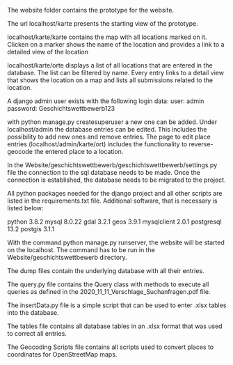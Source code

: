 The website folder contains the prototype for the website.

The url localhost/karte presents the starting view of the prototype.

localhost/karte/karte contains the map with all locations marked on it. Clicken on a marker shows the name of the location and provides a link to a detailed view of the location

localhost/karte/orte displays a list of all locations that are entered in the database. The list can be filtered by name. Every entry links to a detail view that shows the location on a map and lists all submissions related to the location.

A django admin user exists with the following login data:
  user: admin
  password: Geschichtswettbewerb123

with python manage.py createsuperuser a new one can be added.
Under localhost/admin the database entries can be edited. This includes the possibility to add new ones and remove entries. 
The page to edit place entries (localhost/admin/karte/ort) includes the functionality to reverse-geocode the entered place to a location.

In the Website/geschichtswettbewerb/geschichtswettbewerb/settings.py file the connection to the sql database needs to be made. Once the connection is established, the database needs to be migrated to the project.

All python packages needed for the django project and all other scripts are listed in the requirements.txt file. Additional software, that is necessary is listed below:

python 3.8.2
mysql 8.0.22
gdal 3.2.1
geos 3.9.1
mysqlclient 2.0.1
postgresql 13.2
postgis 3.1.1

With the command python manage.py runserver, the website will be started on the localhost. The command has to be run in the Website/geschichtswettbewerb directory.

The dump files contain the underlying database with all their entries.

The query.py file contains the Query class with methods to execute all queries as defined in the 2020_11_11_Verschlage_Suchanfragen.pdf file.

The insertData.py file is a simple script that can be used to enter .xlsx tables into the database.

The tables file contains all database tables in an .xlsx format that was used to correct all entries.

The Geocoding Scripts file contains all scripts used to convert places to coordinates for OpenStreetMap maps.
